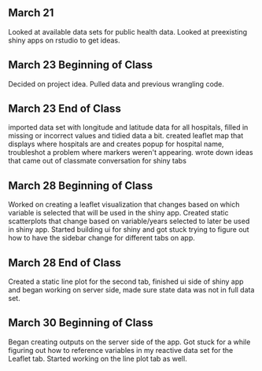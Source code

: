 ## March 21

Looked at available data sets for public health data. Looked at preexisting shiny apps on rstudio to get ideas.

## March 23 Beginning of Class

Decided on project idea. Pulled data and previous wrangling code.

## March 23 End of Class

imported data set with longitude and latitude data for all hospitals, filled in missing or incorrect values and tidied data a bit. created leaflet map that displays where hospitals are and creates popup for hospital name, troubleshot a problem where markers weren't appearing. wrote down ideas that came out of classmate conversation for shiny tabs

## March 28 Beginning of Class

Worked on creating a leaflet visualization that changes based on which variable is selected that will be used in the shiny app. Created static scatterplots that change based on variable/years selected to later be used in shiny app. Started building ui for shiny and got stuck trying to figure out how to have the sidebar change for different tabs on app.

## March 28 End of Class

Created a static line plot for the second tab, finished ui side of shiny app and began working on server side, made sure state data was not in full data set.

## March 30 Beginning of Class

Began creating outputs on the server side of the app. Got stuck for a while figuring out how to reference variables in my reactive data set for the Leaflet tab. Started working on the line plot tab as well.